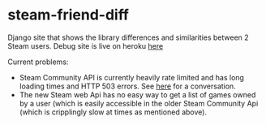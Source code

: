 steam-friend-diff
=================

Django site that shows the library differences and similarities between 2 Steam users. Debug site is live on heroku [here](http://safe-woodland-4385.herokuapp.com/rateMyFriends/)

Current problems:
 * Steam Community API is currently heavily rate limited and has long loading times and HTTP 503 errors. See [here](http://steamcommunity.com/discussions/forum/7/846941710472857299/) for a conversation.
 * The new Steam web Api has no easy way to get a list of games owned by a user (which is easily accessible in the older Steam Community Api (which is cripplingly slow at times as mentioned above).
